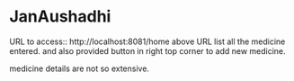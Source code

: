 # JanAushadhi

URL to access:: http://localhost:8081/home
above URL list all the medicine entered.
and also provided button in right top corner to add new medicine.

medicine details are not so extensive.

